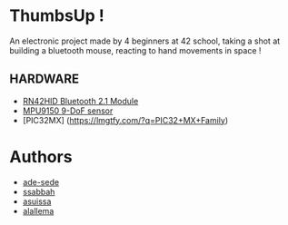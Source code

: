 # ThumbsUp !

An electronic project made by 4 beginners at 42 school,  taking a shot at
building a bluetooth mouse, reacting to hand movements in space !

## HARDWARE
- [RN42HID Bluetooth 2.1 Module](https://www.microchip.com/wwwproducts/en/RN42)
- [MPU9150 9-DoF sensor](https://www.olimex.com/Products/Modules/Sensors/MOD-MPU9150/open-source-hardware)
- [PIC32MX] (https://lmgtfy.com/?q=PIC32+MX+Family)

# Authors
- [ade-sede](https://github.com/ade-sede)
- [ssabbah](https://github.com/solalsabbah)
- [asuissa](https://github.com/asuissa)
- [alallema](https://github.com/alallema)
